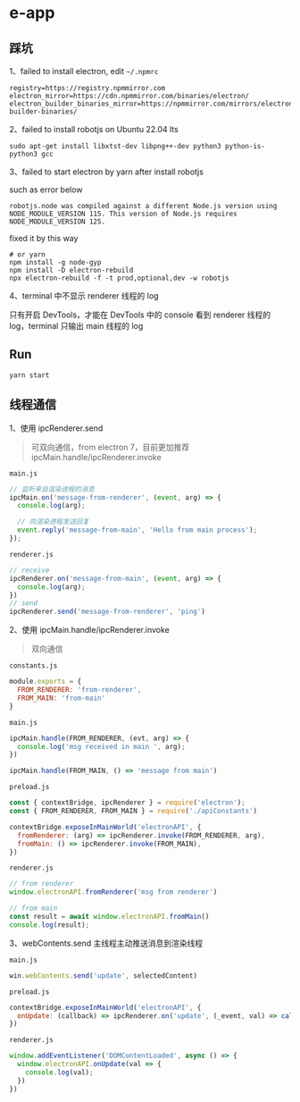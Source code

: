 # e-app

## 踩坑

1、failed to install electron, edit `~/.npmrc`

```text
registry=https://registry.npmmirror.com
electron_mirror=https://cdn.npmmirror.com/binaries/electron/
electron_builder_binaries_mirror=https://npmmirror.com/mirrors/electron-builder-binaries/
```

2、failed to install robotjs on Ubuntu 22.04 lts

```shell
sudo apt-get install libxtst-dev libpng++-dev python3 python-is-python3 gcc
```

3、failed to start electron by yarn after install robotjs

such as error below
```shell
robotjs.node was compiled against a different Node.js version using NODE_MODULE_VERSION 115. This version of Node.js requires NODE_MODULE_VERSION 125.
```

fixed it by this way

```shell
# or yarn
npm install -g node-gyp
npm install -D electron-rebuild
npx electron-rebuild -f -t prod,optional,dev -w robotjs
```

4、terminal 中不显示 renderer 线程的 log

只有开启 DevTools，才能在 DevTools 中的 console 看到 renderer 线程的 log，terminal 只输出 main 线程的 log

## Run

```shell
yarn start
```

## 线程通信

1、使用 ipcRenderer.send
> 可双向通信，from electron 7，目前更加推荐 ipcMain.handle/ipcRenderer.invoke

`main.js`

```js
// 监听来自渲染进程的消息
ipcMain.on('message-from-renderer', (event, arg) => {
  console.log(arg);

  // 向渲染进程发送回复
  event.reply('message-from-main', 'Hello from main process');
});
```

`renderer.js`

```js
// receive
ipcRenderer.on('message-from-main', (event, arg) => {
  console.log(arg);
})
// send
ipcRenderer.send('message-from-renderer', 'ping')
```

2、使用 ipcMain.handle/ipcRenderer.invoke
> 双向通信

`constants.js`

```js
module.exports = {
  FROM_RENDERER: 'from-renderer',
  FROM_MAIN: 'from-main'
}
```

`main.js`

```js
ipcMain.handle(FROM_RENDERER, (evt, arg) => {
  console.log('msg received in main ', arg);
})

ipcMain.handle(FROM_MAIN, () => 'message from main')
```

`preload.js`

```js
const { contextBridge, ipcRenderer } = require('electron');
const { FROM_RENDERER, FROM_MAIN } = require('./apiConstants')

contextBridge.exposeInMainWorld('electronAPI', {
  fromRenderer: (arg) => ipcRenderer.invoke(FROM_RENDERER, arg),
  fromMain: () => ipcRenderer.invoke(FROM_MAIN),
})
```

`renderer.js`

```js
// from renderer
window.electronAPI.fromRenderer('msg from renderer')

// from main
const result = await window.electronAPI.fromMain()
console.log(result);
```

3、webContents.send 主线程主动推送消息到渲染线程

`main.js`

```js
win.webContents.send('update', selectedContent)
```

`preload.js`

```js
contextBridge.exposeInMainWorld('electronAPI', {
  onUpdate: (callback) => ipcRenderer.on('update', (_event, val) => callback(val))
})
```

`renderer.js`

```js
window.addEventListener('DOMContentLoaded', async () => {
  window.electronAPI.onUpdate(val => {
    console.log(val);
  })
})
```